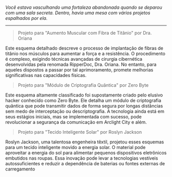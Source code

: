 _Você estava vasculhando uma fortaleza abandonada quando se deparou com uma sala secreta. Dentro, havia uma mesa com vários projetos espalhados por ela._

---

> Projeto para "Aumento Muscular com Fibra de Titânio" por Dra. Oriana

Este esquema detalhado descreve o processo de implantação de fibras de titânio nos músculos para aumentar a força e a resistência. O procedimento é complexo, exigindo técnicas avançadas de cirurgia cibernética desenvolvidas pela renomada RipperDoc, Dra. Oriana. No entanto, para aqueles dispostos a passar por tal aprimoramento, promete melhorias significativas nas capacidades físicas.

> Projeto para "Módulo de Criptografia Quântica" por Zero Byte

Este esquema altamente classificado foi supostamente criado pelo elusivo hacker conhecido como Zero Byte. Ele detalha um módulo de criptografia quântica que pode transmitir dados de forma segura por longas distâncias sem medo de interceptação ou descriptografia. A tecnologia ainda está em seus estágios iniciais, mas se implementada com sucesso, pode revolucionar a segurança da comunicação em Arclight City e além.

> Projeto para "Tecido Inteligente Solar" por Roslyn Jackson

Roslyn Jackson, uma talentosa engenheira têxtil, projetou esses esquemas para um tecido inteligente movido a energia solar. O material pode aproveitar a energia do sol para alimentar pequenos dispositivos eletrônicos embutidos nas roupas. Essa inovação pode levar a tecnologias vestíveis autossuficientes e reduzir a dependência de baterias ou fontes externas de carregamento

